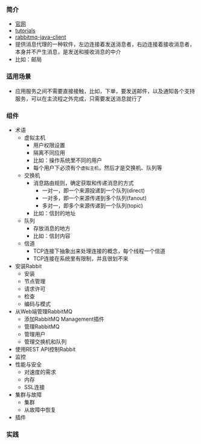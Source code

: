 ### 简介

- [官网](http://www.rabbitmq.com/)
- [tutorials](https://github.com/rabbitmq/rabbitmq-tutorials)
- [rabbitmq-java-client](https://github.com/rabbitmq/rabbitmq-java-client)
- 提供消息代理的一种软件，左边连接着发送消息者，右边连接着接收消息者，本身并不产生消息，是发送和接收消息的中介
- 比如：邮局
### 适用场景
- 应用服务之间不需要直接接触，比如，下单，要发送邮件，以及通知各个支持服务，可以在主流程之外完成，只需要发送消息就行了
### 组件
- 术语
    - 虚拟主机
        - 用户权限设置
        - 隔离不同应用
        - 比如：操作系统里不同的用户
        - 每个用户下必须有个`虚拟主机`，然后才是交换机、队列等
    - 交换机
        - 消息路由规则，确定获取和传递消息的方式
            - 一对一，即一个来源投递到一个队列(direct)
            - 一对多，即一个来源传递到多个队列(fanout)
            - 多对一，即多个来源传递到一个队列(topic)
        - 比如：信封的地址
    - 队列
        - 存放消息的地方
        - 比如：信封内容
    - 信道
        - TCP连接下抽象出来处理连接的概念，每个线程一个信道
        - TCP连接在系统里有限制，并且很划不来
- 安装Rabbit
    - 安装
    - 节点管理
    - 请求许可
    - 检查
    - 编码与模式
- 从Web端管理RabbitMQ
    - 添加RabbitMQ Management插件
    - 管理RabbitMQ
    - 管理用户
    - 管理交换机和队列
- 使用REST API控制Rabbit
- 监控
- 性能与安全
    - 对速度的需求
    - 内存
    - SSL连接
- 集群与故障
    - 集群
    - 从故障中恢复
- 插件
### 实践